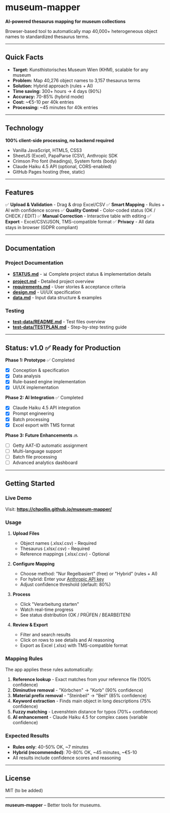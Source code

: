 # museum-mapper

**AI-powered thesaurus mapping for museum collections**

Browser-based tool to automatically map 40,000+ heterogeneous object names to standardized thesaurus terms.

---

## Quick Facts

- **Target:** Kunsthistorisches Museum Wien (KHM), scalable for any museum
- **Problem:** Map 40,276 object names to 3,157 thesaurus terms
- **Solution:** Hybrid approach (rules + AI)
- **Time saving:** 300+ hours → 4 days (90%)
- **Accuracy:** 70-85% (hybrid mode)
- **Cost:** ~€5-10 per 40k entries
- **Processing:** ~45 minutes for 40k entries

---

## Technology

**100% client-side processing, no backend required**

- Vanilla JavaScript, HTML5, CSS3
- SheetJS (Excel), PapaParse (CSV), Anthropic SDK
- Crimson Pro font (headings), System fonts (body)
- Claude Haiku 4.5 API (optional, CORS-enabled)
- GitHub Pages hosting (free, static)

---

## Features

✅ **Upload & Validation** - Drag & drop Excel/CSV
✅ **Smart Mapping** - Rules + AI with confidence scores
✅ **Quality Control** - Color-coded status (OK / CHECK / EDIT)
✅ **Manual Correction** - Interactive table with editing
✅ **Export** - Excel/CSV/JSON, TMS-compatible format
✅ **Privacy** - All data stays in browser (GDPR compliant)

---

## Documentation

### Project Documentation
- **[STATUS.md](STATUS.md)** - 📊 Complete project status & implementation details
- **[project.md](knowledge/project.md)** - Detailed project overview
- **[requirements.md](knowledge/requirements.md)** - User stories & acceptance criteria
- **[design.md](knowledge/design.md)** - UI/UX specification
- **[data.md](knowledge/data.md)** - Input data structure & examples

### Testing
- **[test-data/README.md](data/test-data/README.md)** - Test files overview
- **[test-data/TESTPLAN.md](data/test-data/TESTPLAN.md)** - Step-by-step testing guide

---

## Status: v1.0 ✅ Ready for Production

**Phase 1: Prototype** ✅ Completed
- [x] Conception & specification
- [x] Data analysis
- [x] Rule-based engine implementation
- [x] UI/UX implementation

**Phase 2: AI Integration** ✅ Completed
- [x] Claude Haiku 4.5 API integration
- [x] Prompt engineering
- [x] Batch processing
- [x] Excel export with TMS format

**Phase 3: Future Enhancements** 🔜
- [ ] Getty AAT-ID automatic assignment
- [ ] Multi-language support
- [ ] Batch file processing
- [ ] Advanced analytics dashboard

---

## Getting Started

### Live Demo

Visit: **https://chpollin.github.io/museum-mapper/**

### Usage

1. **Upload Files**
   - Object names (.xlsx/.csv) - Required
   - Thesaurus (.xlsx/.csv) - Required
   - Reference mappings (.xlsx/.csv) - Optional

2. **Configure Mapping**
   - Choose method: "Nur Regelbasiert" (free) or "Hybrid" (rules + AI)
   - For hybrid: Enter your [Anthropic API key](https://console.anthropic.com/)
   - Adjust confidence threshold (default: 80%)

3. **Process**
   - Click "Verarbeitung starten"
   - Watch real-time progress
   - See status distribution (OK / PRÜFEN / BEARBEITEN)

4. **Review & Export**
   - Filter and search results
   - Click on rows to see details and AI reasoning
   - Export as Excel (.xlsx) with TMS-compatible format

### Mapping Rules

The app applies these rules automatically:

1. **Reference lookup** - Exact matches from your reference file (100% confidence)
2. **Diminutive removal** - "Körbchen" → "Korb" (90% confidence)
3. **Material prefix removal** - "Steinbeil" → "Beil" (85% confidence)
4. **Keyword extraction** - Finds main object in long descriptions (75% confidence)
5. **Fuzzy matching** - Levenshtein distance for typos (70%+ confidence)
6. **AI enhancement** - Claude Haiku 4.5 for complex cases (variable confidence)

### Expected Results

- **Rules only**: 40-50% OK, ~7 minutes
- **Hybrid (recommended)**: 70-80% OK, ~45 minutes, ~€5-10
- All results include confidence scores and reasoning

---

## License

MIT (to be added)

---

**museum-mapper** – Better tools for museums.
